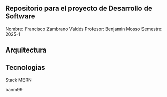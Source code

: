 ## Repositorio para el proyecto de Desarrollo de Software
Nombre: Francisco Zambrano Valdés
Profesor: Benjamin Mosso
Semestre: 2025-1

## Arquitectura



## Tecnologias
Stack MERN

banm99
